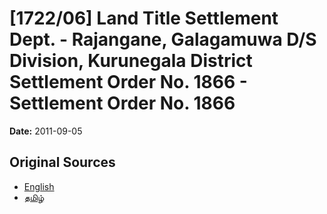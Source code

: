 # [1722/06] Land Title Settlement Dept. - Rajangane, Galagamuwa D/S Division, Kurunegala District Settlement Order No. 1866 - Settlement Order No. 1866

**Date:** 2011-09-05

## Original Sources

- [English](https://documents.gov.lk/view/extra-gazettes/2011/9/1722-06_E.pdf)
- [தமிழ்](https://documents.gov.lk/view/extra-gazettes/2011/9/1722-06_T.pdf)
